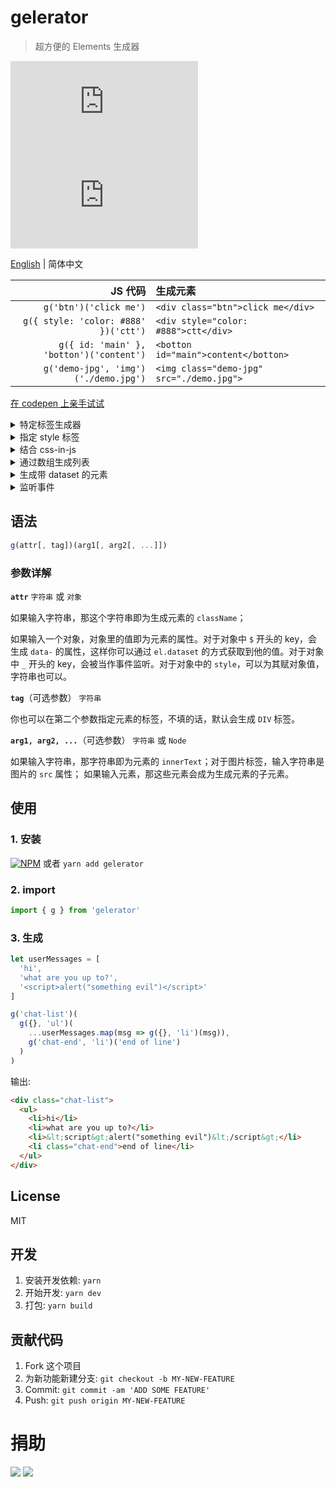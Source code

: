 # gelerator
> 超方便的 Elements 生成器

![](https://img.badgesize.io/gaoryrt/gelerator/master/dist/gelerator.min.js)
![](https://img.badgesize.io/gaoryrt/gelerator/master/dist/gelerator.min.js?compression=gzip)

[English](./README.md) | 简体中文

JS 代码 | 生成元素
---: | :---
`g('btn')('click me')` | `<div class="btn">click me</div>`
`g({ style: 'color: #888' })('ctt')` | `<div style="color: #888">ctt</div>`
`g({ id: 'main' }, 'botton')('content')` | `<botton id="main">content</botton>`
`g('demo-jpg', 'img')('./demo.jpg')` | `<img class="demo-jpg" src="./demo.jpg">`

[在 codepen 上亲手试试](https://codepen.io/gaoryrt/pen/ELrdVE)

<details>
<summary>特定标签生成器</summary>

```javascript
const P = g({ ...some attrs }, 'p')  // 特定 p 标签生成器，一次性生成复杂标签模版

const p1 = P('content1')
const p2 = P('content2')     // p1 和 p2 拥有同样的 attributes
```

</details>

<details>
<summary>指定 style 标签</summary>

```javascript
// 可以在 style 里写字符串
const el = g({
    style: 'top: 1px; left: 1px'
})('content')

// 也可以直接写对象
const el = g({
    style: {
        top: '1px',
        left: '1px'
    }
})('content')
```

</details>

<details>
  <summary>结合 css-in-js</summary>

```javascript
import { css } from 'emotion'  // 可以结合 css-in-js 的 css-modules, auto-prefixer
import { g } from 'gelerator'

const isIOS = /iPad|iPhone|iPod/.test(window.navigator.userAgent)
const paraClass = css`
  font-size: ${isIOS ? 18 : 14}px;
`

const el = g(paraClass)('content')  // div 一把梭
```

</details>

<details>
    <summary>通过数组生成列表</summary>

```javascript
const arr = ['a', 'b', 'c', 'd']

// 使用 es6 很方便
const ctnr = g('ctnr', 'ol')(
    ...arr.map((item, idx) => g({}, 'li')(item))
)

// 当然 es5 也可以
const ctnr = g('ctnr', 'ol').apply(
    this,
    arr.map(function(item, idx) {
      return g({}, 'li')(item)
    })
)
```
</details>

<details>
    <summary>生成带 dataset 的元素</summary>

```javascript
const arr = ['a', 'b', 'c', 'd']

// $ 开头的 key 会变成 data-set
const ctnr = g('ctnr', 'ol')(
    ...arr.map((item, idx) => g({
      $index: idx,                  // $index 生成 data-index
      $item: item                   // $item 生成 data-item
    }, 'li')())
)
```

</details>

<details>
    <summary>监听事件</summary>

```javascript
// _ 开头的 key 会作为事件监听
const btn = g({
  _click: () => alert('hello world')
}, 'button')('click me')
```

</details>

## 语法

```javascript
g(attr[, tag])(arg1[, arg2[, ...]])
```
### 参数详解

**`attr`**
`字符串` 或 `对象`

如果输入字符串，那这个字符串即为生成元素的 `className`；

如果输入一个对象，对象里的值即为元素的属性。对于对象中 `$` 开头的 key，会生成 `data-` 的属性，这样你可以通过 `el.dataset` 的方式获取到他的值。对于对象中 `_` 开头的 key，会被当作事件监听。对于对象中的 `style`，可以为其赋对象值，字符串也可以。

**`tag`**（可选参数）
`字符串`

你也可以在第二个参数指定元素的标签，不填的话，默认会生成 `DIV` 标签。

**`arg1, arg2, ...`**（可选参数）
`字符串` 或 `Node`

如果输入字符串，那字符串即为元素的 `innerText`；对于图片标签，输入字符串是图片的 `src` 属性；
如果输入元素，那这些元素会成为生成元素的子元素。


## 使用

### 1. 安装
[![NPM](https://nodei.co/npm/gelerator.png?compact=true)](https://nodei.co/npm/gelerator/)
或者 `yarn add gelerator`

### 2. import
```javascript
import { g } from 'gelerator'
```

### 3. 生成
```javascript
let userMessages = [
  'hi',
  'what are you up to?',
  '<script>alert("something evil")</script>'
]

g('chat-list')(
  g({}, 'ul')(
    ...userMessages.map(msg => g({}, 'li')(msg)),
    g('chat-end', 'li')('end of line')
  )
)
```

输出:

```HTML
<div class="chat-list">
  <ul>
    <li>hi</li>
    <li>what are you up to?</li>
    <li>&lt;script&gt;alert("something evil")&lt;/script&gt;</li>
    <li class="chat-end">end of line</li>
  </ul>
</div>
```

## License
MIT

## 开发
1. 安装开发依赖: `yarn`
2. 开始开发: `yarn dev`
3. 打包: `yarn build`

## 贡献代码
1. Fork 这个项目
2. 为新功能新建分支: `git checkout -b MY-NEW-FEATURE`
3. Commit: `git commit -am 'ADD SOME FEATURE'`
4. Push: `git push origin MY-NEW-FEATURE`

# 捐助
[![](https://cdn.buymeacoffee.com/buttons/default-white.png)](https://www.buymeacoffee.com/pT2Y5iN)
![](https://jungle.fm/assets/donate.jpg)

